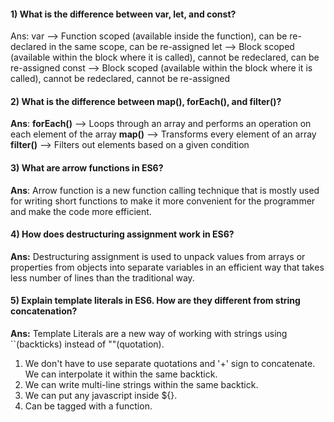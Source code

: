 #### 1) What is the difference between var, let, and const?
Ans: 
var --> Function scoped (available inside the function), can be re-declared in the same scope, can be re-assigned
let --> Block scoped (available within the block where it is called), cannot be redeclared, can be re-assigned
const --> Block scoped (available within the block where it is called), cannot be redeclared, cannot be re-assigned



#### 2) What is the difference between map(), forEach(), and filter()? 
**Ans**: 
**forEach()** --> Loops through an array and performs an operation on each element of the array
**map()** --> Transforms every element of an array
**filter()** --> Filters out elements based on a given condition


#### 3) What are arrow functions in ES6?
**Ans**:
Arrow function is a new function calling technique that is mostly used for writing short functions to make it more convenient for the programmer and make the code more efficient.

#### 4) How does destructuring assignment work in ES6?
**Ans:**
Destructuring assignment is used to unpack values from arrays or properties from objects into separate variables in an efficient way that takes less number of lines than the traditional way.

#### 5) Explain template literals in ES6. How are they different from string concatenation?
**Ans:**
Template Literals are a new way of working with strings using ``(backticks) instead of ""(quotation). 
1) We don't have to use separate quotations and '+' sign to concatenate. We can interpolate it within the same backtick.
2) We can write multi-line strings within the same backtick.
3) We can put any javascript inside ${}.
3) Can be tagged with a function.